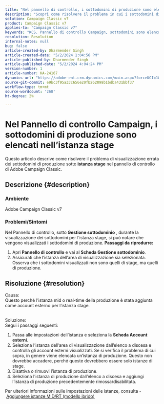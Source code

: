 ```yaml
---
title: "Nel pannello di controllo, i sottodomini di produzione sono elencati nell’istanza stage"
description: "Scopri come risolvere il problema in cui i sottodomini di produzione sono elencati nel pannello di controllo Campaign in Stage Instance in Adobe Campaign Classic."
solution: Campaign Classic v7
product: Campaign Classic v7
applies-to: "Campaign Classic v7"
keywords: "KCS, Pannello di controllo Campaign, sottodomini sono elencati in istanza stage, Adobe Campaign Classic v7, ACC v7, gestione sottodomini"
resolution: Resolution
internal-notes: null
bug: false
article-created-by: Dharmender Singh
article-created-date: "5/2/2024 1:04:56 PM"
article-published-by: Dharmender Singh
article-published-date: "5/2/2024 4:04:24 PM"
version-number: 1
article-number: KA-24167
dynamics-url: "https://adobe-ent.crm.dynamics.com/main.aspx?forceUCI=1&pagetype=entityrecord&etn=knowledgearticle&id=1acade8f-8408-ef11-9f8a-6045bd034c54"
source-git-commit: e9bc3f95a33c656e20fb262098b1bdba431bbf37
workflow-type: tm+mt
source-wordcount: '268'
ht-degree: 2%

---
```


# Nel Pannello di controllo Campaign, i sottodomini di produzione sono elencati nell’istanza stage


Questo articolo descrive come risolvere il problema di visualizzazione errata dei sottodomini di produzione sotto <b>istanza stage</b> nel pannello di controllo di Adobe Campaign Classic.

## Descrizione {#description}


### <b>Ambiente</b>

Adobe Campaign Classic v7



### <b>Problemi/Sintomi</b>

Nel Pannello di controllo, sotto<b> Gestione sottodominio</b> , durante la visualizzazione dei sottodomini per l’istanza stage, si può notare che vengono visualizzati i sottodomini di produzione.
<b>Passaggi da riprodurre:</b>
1. Apri <b>Pannello di controllo</b> e vai al <b>Scheda Gestione sottodominio</b>.
2. Assicurati che l’istanza dell’area di visualizzazione sia selezionata. Osserva che i sottodomini visualizzati non sono quelli di stage, ma quelli di produzione.



## Risoluzione {#resolution}

Causa:<br>
Questo perché l’istanza mid o real-time della produzione è stata aggiunta come account esterno per l’istanza stage.


<br>Soluzione:<br>
Segui i passaggi seguenti:

1. Passa alle impostazioni dell’istanza e seleziona la <b>Scheda Account esterni</b>.
2. Seleziona l’istanza dell’area di visualizzazione dall’elenco a discesa e controlla gli account esterni visualizzati. Se si verifica il problema di cui sopra, in genere viene elencata un’istanza di produzione. Questo non dovrebbe accadere, perché queste dovrebbero essere solo istanze di stage.
3. Disattiva o rimuovi l’istanza di produzione.
4. Seleziona l’istanza di produzione dall’elenco a discesa e aggiungi l’istanza di produzione precedentemente rimossa/disabilitata.


Per ulteriori informazioni sulle impostazioni delle istanze, consulta - [Aggiungere istanze MID/RT (modello ibrido)](https://experienceleague.adobe.com/en/docs/control-panel/using/instances-settings/external-accounts#add)
